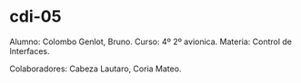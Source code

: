 # cdi-05

Alumno: Colombo Genlot, Bruno. Curso: 4º 2º avionica. Materia: Control de Interfaces.

Colaboradores: Cabeza Lautaro, Coria Mateo.
